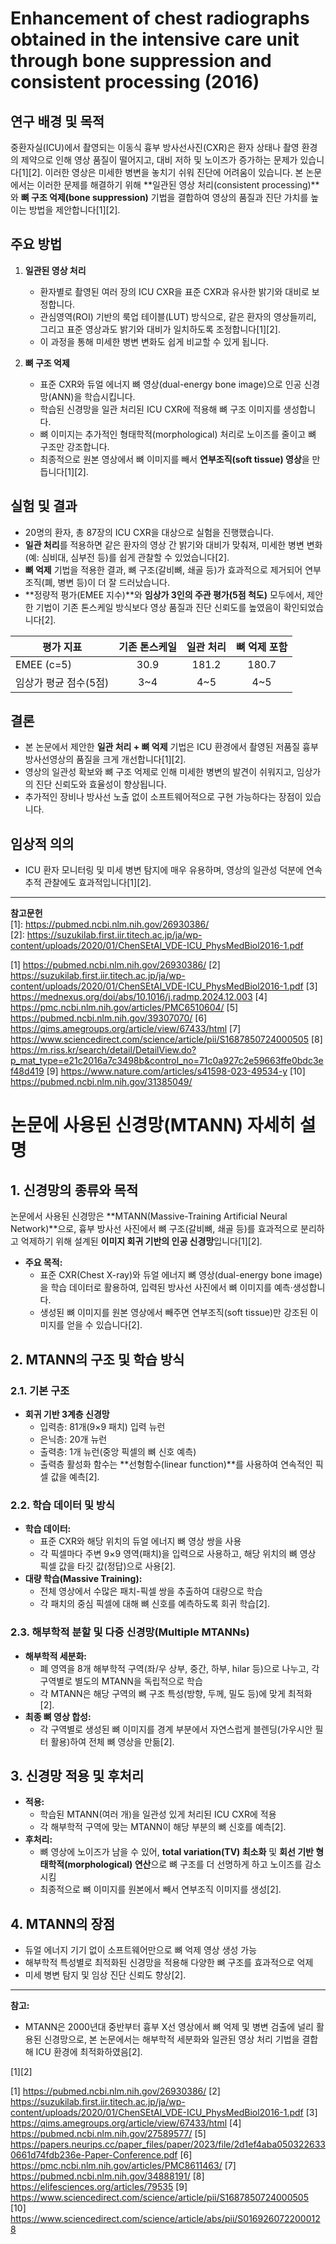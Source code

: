 # Enhancement of chest radiographs obtained in the intensive care unit through bone suppression and consistent processing (2016)

## 연구 배경 및 목적

중환자실(ICU)에서 촬영되는 이동식 흉부 방사선사진(CXR)은 환자 상태나 촬영 환경의 제약으로 인해 영상 품질이 떨어지고, 대비 저하 및 노이즈가 증가하는 문제가 있습니다[1][2]. 이러한 영상은 미세한 병변을 놓치기 쉬워 진단에 어려움이 있습니다. 본 논문에서는 이러한 문제를 해결하기 위해 **일관된 영상 처리(consistent processing)**와 **뼈 구조 억제(bone suppression)** 기법을 결합하여 영상의 품질과 진단 가치를 높이는 방법을 제안합니다[1][2].

## 주요 방법

1. **일관된 영상 처리**
   - 환자별로 촬영된 여러 장의 ICU CXR을 표준 CXR과 유사한 밝기와 대비로 보정합니다.
   - 관심영역(ROI) 기반의 룩업 테이블(LUT) 방식으로, 같은 환자의 영상들끼리, 그리고 표준 영상과도 밝기와 대비가 일치하도록 조정합니다[1][2].
   - 이 과정을 통해 미세한 병변 변화도 쉽게 비교할 수 있게 됩니다.

2. **뼈 구조 억제**
   - 표준 CXR와 듀얼 에너지 뼈 영상(dual-energy bone image)으로 인공 신경망(ANN)을 학습시킵니다.
   - 학습된 신경망을 일관 처리된 ICU CXR에 적용해 뼈 구조 이미지를 생성합니다.
   - 뼈 이미지는 추가적인 형태학적(morphological) 처리로 노이즈를 줄이고 뼈 구조만 강조합니다.
   - 최종적으로 원본 영상에서 뼈 이미지를 빼서 **연부조직(soft tissue) 영상**을 만듭니다[1][2].

## 실험 및 결과

- 20명의 환자, 총 87장의 ICU CXR을 대상으로 실험을 진행했습니다.
- **일관 처리**를 적용하면 같은 환자의 영상 간 밝기와 대비가 맞춰져, 미세한 병변 변화(예: 심비대, 심부전 등)를 쉽게 관찰할 수 있었습니다[2].
- **뼈 억제** 기법을 적용한 결과, 뼈 구조(갈비뼈, 쇄골 등)가 효과적으로 제거되어 연부조직(폐, 병변 등)이 더 잘 드러났습니다.
- **정량적 평가(EMEE 지수)**와 **임상가 3인의 주관 평가(5점 척도)** 모두에서, 제안한 기법이 기존 톤스케일 방식보다 영상 품질과 진단 신뢰도를 높였음이 확인되었습니다[2].

| 평가 지표           | 기존 톤스케일 | 일관 처리 | 뼈 억제 포함 |
|---------------------|:------------:|:---------:|:------------:|
| EMEE (c=5)          |    30.9      |  181.2    |    180.7     |
| 임상가 평균 점수(5점) |    3~4       |   4~5     |    4~5       |

## 결론

- 본 논문에서 제안한 **일관 처리 + 뼈 억제** 기법은 ICU 환경에서 촬영된 저품질 흉부 방사선영상의 품질을 크게 개선합니다[1][2].
- 영상의 일관성 확보와 뼈 구조 억제로 인해 미세한 병변의 발견이 쉬워지고, 임상가의 진단 신뢰도와 효율성이 향상됩니다.
- 추가적인 장비나 방사선 노출 없이 소프트웨어적으로 구현 가능하다는 장점이 있습니다.

## 임상적 의의

- ICU 환자 모니터링 및 미세 병변 탐지에 매우 유용하며, 영상의 일관성 덕분에 연속 추적 관찰에도 효과적입니다[1][2].

---

**참고문헌**  
[1]: https://pubmed.ncbi.nlm.nih.gov/26930386/  
[2]: https://suzukilab.first.iir.titech.ac.jp/ja/wp-content/uploads/2020/01/ChenSEtAl_VDE-ICU_PhysMedBiol2016-1.pdf

[1] https://pubmed.ncbi.nlm.nih.gov/26930386/
[2] https://suzukilab.first.iir.titech.ac.jp/ja/wp-content/uploads/2020/01/ChenSEtAl_VDE-ICU_PhysMedBiol2016-1.pdf
[3] https://mednexus.org/doi/abs/10.1016/j.radmp.2024.12.003
[4] https://pmc.ncbi.nlm.nih.gov/articles/PMC6510604/
[5] https://pubmed.ncbi.nlm.nih.gov/39307070/
[6] https://qims.amegroups.org/article/view/67433/html
[7] https://www.sciencedirect.com/science/article/pii/S1687850724000505
[8] https://m.riss.kr/search/detail/DetailView.do?p_mat_type=e21c2016a7c3498b&control_no=71c0a927c2e59663ffe0bdc3ef48d419
[9] https://www.nature.com/articles/s41598-023-49534-y
[10] https://pubmed.ncbi.nlm.nih.gov/31385049/

# 논문에 사용된 신경망(MTANN) 자세히 설명

## 1. 신경망의 종류와 목적

논문에서 사용된 신경망은 **MTANN(Massive-Training Artificial Neural Network)**으로, 흉부 방사선 사진에서 뼈 구조(갈비뼈, 쇄골 등)를 효과적으로 분리하고 억제하기 위해 설계된 **이미지 회귀 기반의 인공 신경망**입니다[1][2].

- **주요 목적:**  
  - 표준 CXR(Chest X-ray)와 듀얼 에너지 뼈 영상(dual-energy bone image)을 학습 데이터로 활용하여, 입력된 방사선 사진에서 뼈 이미지를 예측·생성합니다.
  - 생성된 뼈 이미지를 원본 영상에서 빼주면 연부조직(soft tissue)만 강조된 이미지를 얻을 수 있습니다[2].

## 2. MTANN의 구조 및 학습 방식

### 2.1. 기본 구조

- **회귀 기반 3계층 신경망**
  - 입력층: 81개(9×9 패치) 입력 뉴런
  - 은닉층: 20개 뉴런
  - 출력층: 1개 뉴런(중앙 픽셀의 뼈 신호 예측)
  - 출력층 활성화 함수는 **선형함수(linear function)**를 사용하여 연속적인 픽셀 값을 예측[2].

### 2.2. 학습 데이터 및 방식

- **학습 데이터:**  
  - 표준 CXR와 해당 위치의 듀얼 에너지 뼈 영상 쌍을 사용
  - 각 픽셀마다 주변 9×9 영역(패치)을 입력으로 사용하고, 해당 위치의 뼈 영상 픽셀 값을 타깃 값(정답)으로 사용[2].
- **대량 학습(Massive Training):**  
  - 전체 영상에서 수많은 패치-픽셀 쌍을 추출하여 대량으로 학습
  - 각 패치의 중심 픽셀에 대해 뼈 신호를 예측하도록 회귀 학습[2].

### 2.3. 해부학적 분할 및 다중 신경망(Multiple MTANNs)

- **해부학적 세분화:**  
  - 폐 영역을 8개 해부학적 구역(좌/우 상부, 중간, 하부, hilar 등)으로 나누고, 각 구역별로 별도의 MTANN을 독립적으로 학습
  - 각 MTANN은 해당 구역의 뼈 구조 특성(방향, 두께, 밀도 등)에 맞게 최적화[2].
- **최종 뼈 영상 합성:**  
  - 각 구역별로 생성된 뼈 이미지를 경계 부분에서 자연스럽게 블렌딩(가우시안 필터 활용)하여 전체 뼈 영상을 만듦[2].

## 3. 신경망 적용 및 후처리

- **적용:**  
  - 학습된 MTANN(여러 개)을 일관성 있게 처리된 ICU CXR에 적용
  - 각 해부학적 구역에 맞는 MTANN이 해당 부분의 뼈 신호를 예측[2].
- **후처리:**  
  - 뼈 영상에 노이즈가 남을 수 있어, **total variation(TV) 최소화** 및 **회선 기반 형태학적(morphological) 연산**으로 뼈 구조를 더 선명하게 하고 노이즈를 감소시킴
  - 최종적으로 뼈 이미지를 원본에서 빼서 연부조직 이미지를 생성[2].

## 4. MTANN의 장점

- 듀얼 에너지 기기 없이 소프트웨어만으로 뼈 억제 영상 생성 가능
- 해부학적 특성별로 최적화된 신경망을 적용해 다양한 뼈 구조를 효과적으로 억제
- 미세 병변 탐지 및 임상 진단 신뢰도 향상[2].

---

**참고:**  
- MTANN은 2000년대 중반부터 흉부 X선 영상에서 뼈 억제 및 병변 검출에 널리 활용된 신경망으로, 본 논문에서는 해부학적 세분화와 일관된 영상 처리 기법을 결합해 ICU 환경에 최적화하였음[2].

[1][2]

[1] https://pubmed.ncbi.nlm.nih.gov/26930386/
[2] https://suzukilab.first.iir.titech.ac.jp/ja/wp-content/uploads/2020/01/ChenSEtAl_VDE-ICU_PhysMedBiol2016-1.pdf
[3] https://qims.amegroups.org/article/view/67433/html
[4] https://pubmed.ncbi.nlm.nih.gov/27589577/
[5] https://papers.neurips.cc/paper_files/paper/2023/file/2d1ef4aba0503226330661d74fdb236e-Paper-Conference.pdf
[6] https://pmc.ncbi.nlm.nih.gov/articles/PMC8611463/
[7] https://pubmed.ncbi.nlm.nih.gov/34888191/
[8] https://elifesciences.org/articles/79535
[9] https://www.sciencedirect.com/science/article/pii/S1687850724000505
[10] https://www.sciencedirect.com/science/article/abs/pii/S0169260722000128
